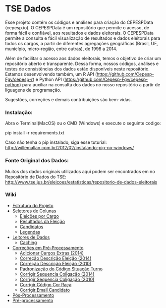 # TSE Dados

Esse projeto contém os códigos e análises para criação do CEPESPData (cepesp.io). O CEPESPData é um repositório que permite o acesso, de forma fácil e confiável, aos resultados e dados eleitorais. O CEPESPData permite a consulta e fácil visualização de resultados e dados eleitorais para todos os cargos, a partir de diferentes agregações geográficas (Brasil, UF, município, micro-região, entre outras), de 1998 a 2014. 

Além de facilitar o acesso aos dados eleitorais, temos o objetivo de criar um repositório aberto e transparente. Dessa forma, nossos códigos, análises e testes de consistências dos dados estão disponíveis neste repositório. Estamos desenvolvendo também, um R API (https://github.com/Cepesp-Fgv/cepesp-r) e Python API (https://github.com/Cepesp-Fgv/cepesp-python) para auxiliar na consulta dos dados no nosso repositório a partir de liguagens de programação.

Sugestões, correções e demais contribuições são bem-vidas.

### Instalação:
Abra o Terminal(MacOS) ou o CMD (Windows)  e execute o seguinte codigo:

pip install -r requirements.txt

Caso não tenha o pip instalado, siga esse tuturial:
http://willemallan.com.br/2012/02/instalando-pip-no-windows/

### Fonte Original dos Dados:

Muitos dos dados originais utilizados aqui podem ser encontrados em no Repositório de Dados do TSE: http://www.tse.jus.br/eleicoes/estatisticas/repositorio-de-dados-eleitorais

### Wiki

 - [Estrutura do Projeto](Estrutura)
 - [Seletores de Colunas](Colunas)
   - [Eleições por Cargo](Colunas#reposit%C3%B3rio-elei%C3%A7%C3%B5es-por-cargo-libtsecolumnspy)
   - [Resultados da Eleição](Colunas#reposit%C3%B3rio-resultados-da-elei%C3%A7%C3%A3o-libvotoscolumnspy)
   - [Candidatos](Colunas#reposit%C3%B3rio-candidatos-libcandidatoscolumnspy)
   - [Legendas](Colunas#reposit%C3%B3rio-legendas-liblegendascolumnspy)
 - [Leitores de Dados](Leitores)
   - [Caching](Leitores#caching)
 - [Correções em Pré-Processamento](Correções-em-Pré-Processamento)
   - [Adicionar Cargos Extras (2014)](Correções-em-Pré-Processamento#adicionar-cargos-extras-2014)
   - [Correção Descrição Eleição (2014)](Correções-em-Pré-Processamento#correção-descrição-eleição-2014)
   - [Correção Descrição Eleição (2010)](Correções-em-Pré-Processamento#correção-descrição-eleição-2010)
   - [Padronização do Código Situação Turno](Correções-em-Pré-Processamento#padronização-do-código-situação-turno)
   - [Corrigir Sequencia Coligação (2014)](Correções-em-Pré-Processamento#corrigir-sequencia-coligação-2014)
   - [Corrigir Sequencia Coligação (2010)](Correções-em-Pré-Processamento#corrigir-sequencia-coligação-2010)
   - [Corrigir Código Cor Raça](Correções-em-Pré-Processamento#corrigir-código-cor-raça)
   - [Corrigir Email Candidato](Correções-em-Pré-Processamento#corrigir-email-candidato)
 - [Pós-Processamento](Pós-processamento)
 - [Pré-processamento](Pré-processamento)
